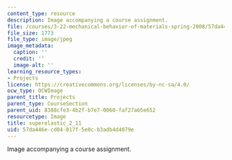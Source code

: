 ```yaml
---
content_type: resource
description: Image accompanying a course assignment.
file: /courses/3-22-mechanical-behavior-of-materials-spring-2008/57da446ecd04017f5e0cb3adb4d4079e_superelastic_2_11.jpg
file_size: 1773
file_type: image/jpeg
image_metadata:
  caption: ''
  credit: ''
  image-alt: ''
learning_resource_types:
- Projects
license: https://creativecommons.org/licenses/by-nc-sa/4.0/
ocw_type: OCWImage
parent_title: Projects
parent_type: CourseSection
parent_uid: 8388cfe3-4b2f-b7e7-0060-faf27a65e652
resourcetype: Image
title: superelastic_2_11
uid: 57da446e-cd04-017f-5e0c-b3adb4d4079e
---
```

Image accompanying a course assignment.